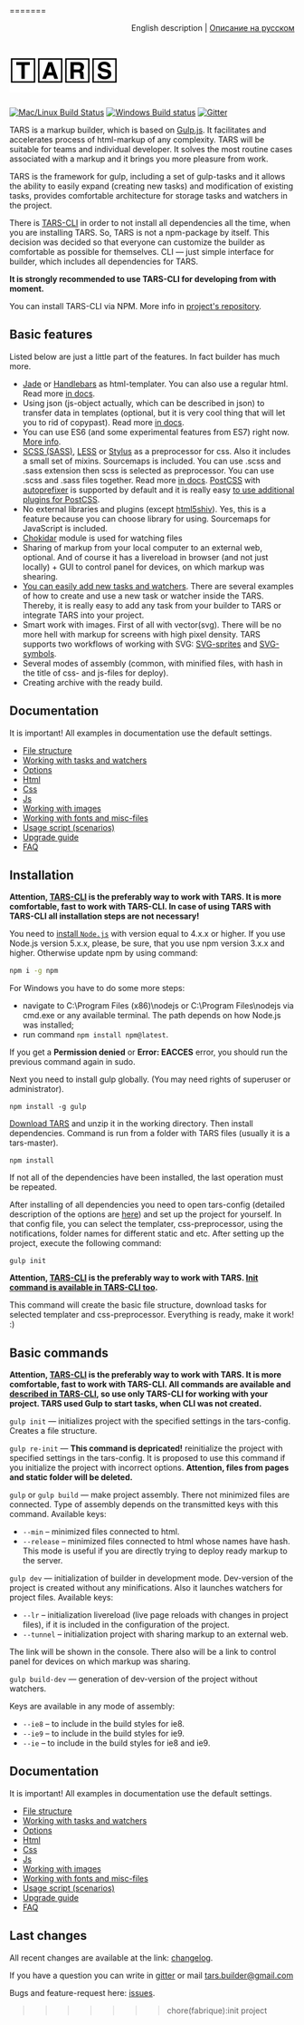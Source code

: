 =======
<p align="right">
English description | <a href="README_RU.md">Описание на русском</a>
</p>

# ![Tars](https://raw.githubusercontent.com/artem-malko/artwork/master/tars/logo.png)

[![Mac/Linux Build Status](https://img.shields.io/travis/tars/tars/master.svg?label=Mac%20OSX%20%26%20Linux&style=flat-square)](https://travis-ci.org/tars/tars) [![Windows Build status](https://img.shields.io/appveyor/ci/artem-malko/tars/master.svg?label=Windows&style=flat-square)](https://ci.appveyor.com/project/artem-malko/tars/branch/master) [![Gitter](https://img.shields.io/badge/gitter-join%20chat%20%E2%86%92-brightgreen.svg?style=flat-square)](https://gitter.im/tars/tars?utm_source=badge&utm_medium=badge&utm_campaign=pr-badge)

TARS is a markup builder, which is based on [Gulp.js](http://gulpjs.com/). It facilitates and accelerates process of html-markup of any complexity.
TARS will be suitable for teams and individual developer. It solves the most routine cases associated with a markup and it brings you more pleasure from work.

TARS is the framework for gulp, including a set of gulp-tasks and it allows the ability to easily expand (creating new tasks) and modification of existing tasks,  provides comfortable architecture for storage tasks and watchers in the project.

There is [TARS-CLI](https://github.com/tars/tars-cli) in order to not install all dependencies all the time, when you are installing TARS. So, TARS is not a npm-package by itself. This decision was decided so that everyone can customize the builder as comfortable as possible for themselves. CLI — just simple interface for builder, which includes all dependencies for TARS.

**It is strongly recommended to use TARS-CLI for developing from with moment.**

You can install TARS-CLI via NPM. More info in [project's repository](https://github.com/tars/tars-cli).


## Basic features

Listed below are just a little part of the features. In fact builder has much more.

* [Jade](http://jade-lang.com/) or [Handlebars](http://handlebarsjs.com/) as html-templater. You can also use a regular html. Read more [in docs](/docs/en/html-processing.md).
* Using json (js-object actually, which can be described in json) to transfer data in templates (optional, but it is  very cool thing that will let you to rid of copypast). Read more [in docs](/docs/en/html-processing.md#%D0%A0%D0%B0%D0%B1%D0%BE%D1%82%D0%B0-%D1%81-%D0%BC%D0%BE%D0%B4%D1%83%D0%BB%D1%8F%D0%BC%D0%B8-%D0%B8-%D0%B4%D0%B0%D0%BD%D0%BD%D1%8B%D0%BC%D0%B8-%D0%B2-handlebars).
* You can use ES6 (and some experimental features from ES7) right now. [More info](/docs/en/js-processing.md).
* [SCSS (SASS)](http://sass-lang.com/), [LESS](http://www.lesscss.ru/) or [Stylus](http://learnboost.github.io/stylus/) as a preprocessor for css. Also it includes a small set of mixins. Sourcemaps is included. You can use .scss and .sass extension then scss is selected as preprocessor. You can use .scss and .sass files together. Read more [in docs](/docs/en/css-processing.md). [PostCSS](https://github.com/postcss/postcss) with [autoprefixer](https://github.com/postcss/autoprefixer) is supported by default and it is really easy [to use additional plugins for PostCSS](/docs/en/options.md#postcss).
* No external libraries and plugins (except [html5shiv](https://ru.wikipedia.org/wiki/Html5_Shiv)). Yes, this is a feature because you can choose library for using. Sourcemaps for JavaScript is included.
* [Chokidar](https://github.com/paulmillr/chokidar) module is used for watching files
* Sharing of markup from your local computer to an external web, optional. And of course it has a livereload in browser (and not just locally) + GUI to control panel for devices, on which markup was shearing.
* [You can easily add new tasks and watchers](/docs/en/tasks-and-watchers.md). There are several examples of how to create and use a new task or watcher inside the TARS. Thereby, it is really easy to add any task from your builder to TARS or integrate TARS into your project.
* Smart work with images. First of all with vector(svg). There will be no more hell with markup for screens with high pixel density. TARS supports two workflows of working with SVG: [SVG-sprites](docs/en/svg-processing.md#svg-sprites) and [SVG-symbols](docs/en/svg-processing.md#svg-symbols).
* Several modes of assembly (common, with minified files, with hash in the title of css- and js-files for deploy).
* Creating archive with the ready build.

## Documentation

It is important! All examples in documentation use the default settings.

* [File structure](/docs/en/file-structure.md)
* [Working with tasks and watchers](/docs/en/tasks-and-watchers.md)
* [Options](/docs/en/options.md)
* [Html](/docs/en/html-processing.md)
* [Css](/docs/en/css-processing.md)
* [Js](/docs/en/js-processing.md)
* [Working with images](/docs/en/images-processing.md)
* [Working with fonts and misc-files](/docs/en/fonts-and-misc.md)
* [Usage script (scenarios)](/docs/en/scenarios.md)
* [Upgrade guide](/docs/en/update-guide.md)
* [FAQ](/docs/en/faq.md)


## Installation

**Attention, [TARS-CLI](https://github.com/tars/tars-cli) is the preferably
 way to work with TARS. It is more comfortable, fast to work with TARS-CLI. In case of using TARS with TARS-CLI all installation steps are not necessary!**

You need to [install `Node.js`](http://nodejs.org/) with version equal to 4.x.x or higher. If you use Node.js version 5.x.x, please, be sure, that you use npm version 3.x.x and higher. Otherwise update npm by using command:

```bash
npm i -g npm
```

For Windows you have to do some more steps:

* navigate to C:\Program Files (x86)\nodejs or C:\Program Files\nodejs via cmd.exe or any available terminal. The path depends on how Node.js was installed;
* run command `npm install npm@latest`.

If you get a **Permission denied** or **Error: EACCES** error, you should run the previous command again in sudo.

Next you need to install gulp globally. (You may need rights of superuser or administrator).

```shell
npm install -g gulp
```

[Download TARS](../../../tars/archive/master.zip) and unzip it in the working directory. Then install dependencies. Command is run from a folder with TARS files (usually it is a tars-master).

```shell
npm install
```

If not all of the dependencies have been installed, the last operation must be repeated.

After installing of all dependencies you need to open tars-config (detailed description of the options are [here](/docs/en/options.md)) and set up the project for yourself. In that config file, you can select the templater, css-preprocessor, using the notifications, folder names for different static and etc. After setting up the project, execute the following command:

```shell
gulp init
```

**Attention, [TARS-CLI](https://github.com/tars/tars-cli) is the preferably
way to work with TARS. [Init command is available in TARS-CLI too](https://github.com/tars/tars-cli/blob/master/docs/en/commands.md#tars-init).**

This command will create the basic file structure, download tasks for selected templater and css-preprocessor.
Everything is ready, make it work! :)


## Basic commands

**Attention, [TARS-CLI](https://github.com/tars/tars-cli) is the preferably
 way to work with TARS. It is more comfortable, fast to work with TARS-CLI. All commands are available and [described in TARS-CLI](https://github.com/tars/tars-cli/blob/master/docs/en/commands.md), so use only TARS-CLI for working with your project. TARS used Gulp to start tasks, when CLI was not created.**

`gulp init` — initializes project with the specified settings in the tars-config. Creates a file structure.

`gulp re-init` — **This command is depricated!** reinitialize the project with specified settings in the tars-config. It is proposed to use this command if you initialize the project with incorrect options. **Attention, files from pages and static folder will be deleted.**

`gulp` or `gulp build` — make project assembly. There not minimized files are connected. Type of assembly depends on the transmitted keys with this command. Available keys:

* `--min` – minimized files connected to html.
* `--release` – minimized  files connected to html whose names have hash. This mode is useful if you are directly trying to deploy ready markup to the server.

`gulp dev` — initialization of builder in development mode. Dev-version of the project is created  without any minifications. Also it launches watchers for project files. Available keys:

* `--lr` – initialization livereload (live page reloads with changes in project files), if it is included in the configuration of the project.
* `--tunnel` – initialization project with sharing markup to an external web.

The link will be shown in the console. There also will be a link to control panel for devices on which markup was sharing.

`gulp build-dev` — generation of dev-version of the project without watchers.

Keys are available in any mode of assembly:

* `--ie8` – to include in the build styles for ie8.
* `--ie9` – to include in the build styles for ie9.
* `--ie` – to include in the build styles for ie8 and ie9.


## Documentation

It is important! All examples in documentation use the default settings.

* [File structure](/docs/en/file-structure.md)
* [Working with tasks and watchers](/docs/en/tasks-and-watchers.md)
* [Options](/docs/en/options.md)
* [Html](/docs/en/html-processing.md)
* [Css](/docs/en/css-processing.md)
* [Js](/docs/en/js-processing.md)
* [Working with images](/docs/en/images-processing.md)
* [Working with fonts and misc-files](/docs/en/fonts-and-misc.md)
* [Usage script (scenarios)](/docs/en/scenarios.md)
* [Upgrade guide](/docs/en/update-guide.md)
* [FAQ](/docs/en/faq.md)


## Last changes

All recent changes are available at the link: [changelog](/docs/en/changelog.md).

If you have a question you can write in [gitter](https://gitter.im/tars/tars?utm_source=badge&utm_medium=badge&utm_campaign=pr-badge) or mail [tars.builder@gmail.com](mailto:tars.builder@gmail.com)

Bugs and feature-request here: [issues](https://github.com/tars/tars/issues/new).
>>>>>>> chore(fabrique):init project
